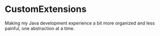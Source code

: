 # CustomExtensions
Making my Java development experience a bit more organized and less painful, one abstraction at a time.
